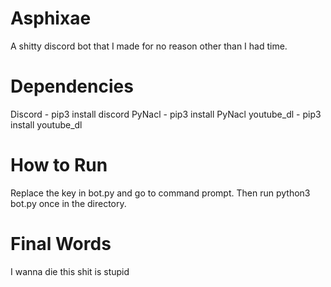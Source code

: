 # Asphixae

A shitty discord bot that I made for no reason other than I had time.

# Dependencies

Discord - pip3 install discord
PyNacl - pip3 install PyNacl
youtube_dl - pip3 install youtube_dl


# How to Run

Replace the key in bot.py and go to command prompt. Then run python3 bot.py once in the directory.

# Final Words

I wanna die this shit is stupid

